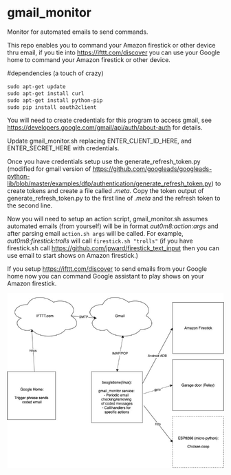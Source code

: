 # gmail_monitor
Monitor for automated emails to send commands.

This repo enables you to command your Amazon firestick or other device thru email, if you tie into https://ifttt.com/discover you can use your Google home to command your Amazon firestick or other device.

#dependencies (a touch of crazy)
```
sudo apt-get update
sudo apt-get install curl
sudo apt-get install python-pip
sudo pip install oauth2client
```

You will need to create credentials for this program to access gmail, see https://developers.google.com/gmail/api/auth/about-auth for details.

Update gmail_monitor.sh replacing ENTER_CLIENT_ID_HERE, and ENTER_SECRET_HERE with credentials.

Once you have credentials setup use the generate_refresh_token.py (modified for gmail version of https://github.com/googleads/googleads-python-lib/blob/master/examples/dfp/authentication/generate_refresh_token.py) to create tokens and create a file called *.meta*.  Copy the token output of generate_refresh_token.py to the first line of *.meta* and the refresh token to the second line. 

Now you will need to setup an action script, gmail_monitor.sh assumes automated emails (from yourself) will be in format *aut0m8:action:args* and after parsing email `action.sh args` will be called.  For example, *aut0m8:firestick:trolls* will call `firestick.sh "trolls"` (if you have firestick.sh call https://github.com/jpward/firestick_text_input then you can use email to start shows on Amazon firestick.)

If you setup https://ifttt.com/discover to send emails from your Google home now you can command Google assistant to play shows on your Amazon firestick.

![High-level-diagram](/imgs/google_home_to_firestick.jpg)
